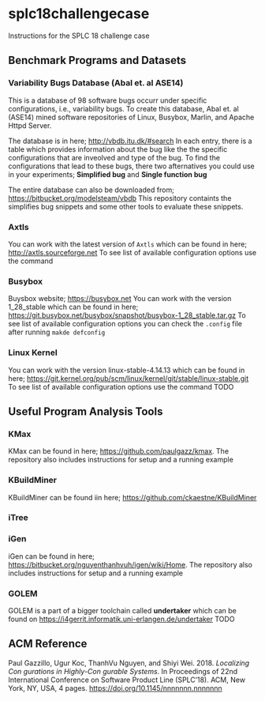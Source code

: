 # splc18challengecase
Instructions for the SPLC 18 challenge case

## Benchmark Programs and Datasets

### Variability Bugs Database (Abal et. al ASE14)
This is a database of 98 software bugs occurr under specific configurations, i.e., variability bugs. To create this database, Abal et. al (ASE14) mined software repositories of Linux, Busybox, Marlin, and Apache Httpd Server.

The database is in here; http://vbdb.itu.dk/#search
In each entry, there is a table which provides information about the bug like the the specific configurations that are inveolved and type of the bug. To find the configurations that lead to these bugs, there two afternatives you could use in your experiments; **Simplified bug** and **Single function bug**

The entire database can also be downloaded from; https://bitbucket.org/modelsteam/vbdb
This repository containts the simplifies bug snippets and some other tools to evaluate these snippets.


### Axtls
You can work with the latest version of `Axtls` which can be found in here; http://axtls.sourceforge.net
To see list of available configuration options use the command

### Busybox
Buysbox website; https://busybox.net
You can work with the version 1_28_stable which can be found in here; https://git.busybox.net/busybox/snapshot/busybox-1_28_stable.tar.gz
To see list of available configuration options you can check the `.config` file after running `makde defconfig`

### Linux Kernel
You can work with the version linux-stable-4.14.13 which can be found in here; https://git.kernel.org/pub/scm/linux/kernel/git/stable/linux-stable.git
To see list of available configuration options use the command TODO

## Useful Program Analysis Tools

### KMax
KMax can be found in here; https://github.com/paulgazz/kmax. The repository also includes instructions for setup and a running example

### KBuildMiner
KBuildMiner can be found iin here; https://github.com/ckaestne/KBuildMiner

### iTree

### iGen
iGen can be found in here; https://bitbucket.org/nguyenthanhvuh/igen/wiki/Home. The repository also includes instructions for setup and a running example

### GOLEM
GOLEM is a part of a bigger toolchain called **undertaker** which can be found on https://i4gerrit.informatik.uni-erlangen.de/undertaker TODO


## ACM Reference
Paul Gazzillo, Ugur Koc, ThanhVu Nguyen, and Shiyi Wei. 2018. *Localizing Con gurations in Highly-Con gurable Systems*. In Proceedings of 22nd International Conference on Software Product Line (SPLC’18). ACM, New York, NY, USA, 4 pages. https://doi.org/10.1145/nnnnnnn.nnnnnnn
